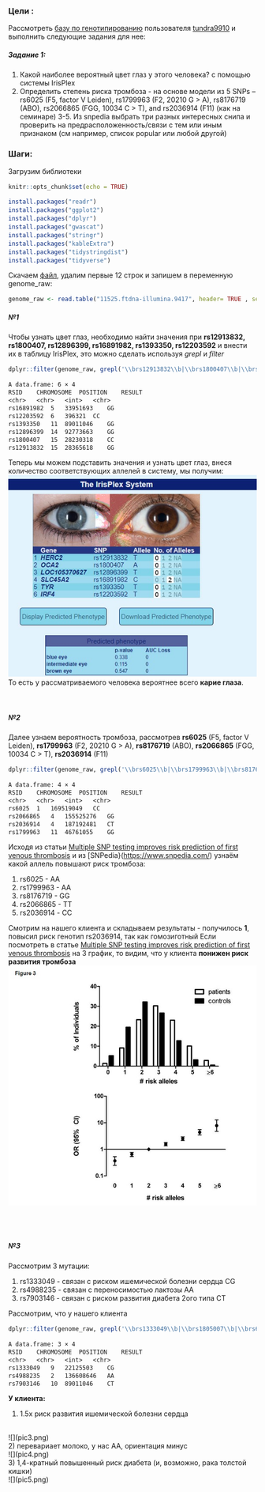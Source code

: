 ### Цели : 

Рассмотреть [базу по генотипированию](https://opensnp.org/data/11525.ftdna-illumina.9417?1669720006) пользователя [tundra9910](https://opensnp.org/users/11525) и выполнить следующие задания для нее:

##### Задание 1:
  1. Какой наиболее вероятный цвет глаз у этого человека?
с помощью системы IrisPlex 
  2. Определить степень риска тромбоза - на основе модели из 5 SNPs – rs6025 (F5, factor V Leiden), rs1799963 (F2, 20210 G > A), rs8176719 (ABO), rs2066865 (FGG, 10034 C > T), and rs2036914 (F11) (как на семинаре)
  3-5. Из snpedia выбрать три разных интересных снипа и проверить на предрасположенность/связи с тем или иным признаком (см например, список popular или любой другой) 
  
### Шаги:

Загрузим библиотеки

```r
knitr::opts_chunk$set(echo = TRUE)
```

```r
install.packages("readr")
install.packages("ggplot2")
install.packages("dplyr")
install.packages("gwascat")
install.packages("stringr")
install.packages("kableExtra")
install.packages("tidystringdist")
install.packages("tidyverse")
```

Скачаем [файл](https://opensnp.org/users/11525), удалим первые 12 строк и запишем в переменную genome_raw:


```r
genome_raw <- read.table("11525.ftdna-illumina.9417", header= TRUE , sep=',')
```


##### №1
Чтобы узнать цвет глаз, необходимо найти значения при **rs12913832, rs1800407, rs12896399, rs16891982, rs1393350, rs12203592** и внести их в таблицу IrisPlex, это можно сделать используя *grepl* и *filter*

```r
dplyr::filter(genome_raw, grepl('\\brs12913832\\b|\\brs1800407\\b|\\brs12896399\\b|\\brs16891982\\b|\\brs1393350\\b|\\brs12203592\\b', RSID))
```

```
A data.frame: 6 × 4
RSID	CHROMOSOME	POSITION	RESULT
<chr>	<chr>	<int>	<chr>
rs16891982	5	33951693	GG
rs12203592	6	396321	CC
rs1393350	11	89011046	GG
rs12896399	14	92773663	GG
rs1800407	15	28230318	CC
rs12913832	15	28365618	GG

```

Теперь мы можем подставить значения и узнать цвет глаз, внеся количество соответствующих аллелей в систему, мы получим:
<br/>
![](Pic1.png)
<br/>
То есть у рассматриваемого человека вероятнее всего **карие глаза**.
<br/><br/><br/>

##### №2
Далее узнаем вероятность тромбоза, рассмотрев **rs6025** (F5, factor V Leiden), **rs1799963** (F2, 20210 G > A), **rs8176719** (ABO), **rs2066865** (FGG, 10034 C > T), **rs2036914** (F11) 

```r
dplyr::filter(genome_raw, grepl('\\brs6025\\b|\\brs1799963\\b|\\brs8176719\\b|\\brs2066865\\b|\\brs2036914\\b', RSID))
```

```
A data.frame: 4 × 4
RSID	CHROMOSOME	POSITION	RESULT
<chr>	<chr>	<int>	<chr>
rs6025	1	169519049	CC
rs2066865	4	155525276	GG
rs2036914	4	187192481	CT
rs1799963	11	46761055	GG
```
Исходя из статьи [Multiple SNP testing improves risk prediction of first venous thrombosis](https://ashpublications.org/blood/article/120/3/656/30474/Multiple-SNP-testing-improves-risk-prediction-of) и из [SNPedia}(https://www.snpedia.com/) узнаём какой аллель повышают риск тромбоза:
1) rs6025 - AA
2) rs1799963 - AA
3) rs8176719 - GG
4) rs2066865 - TT
5) rs2036914 - СC

Смотрим на нашего клиента и складываем результаты - получилось **1**, повысил риск генотип rs2036914, так как гомозиготный
Если посмотреть в статье [Multiple SNP testing improves risk prediction of first venous thrombosis](https://ashpublications.org/blood/article/120/3/656/30474/Multiple-SNP-testing-improves-risk-prediction-of) на 3 график,
 то видим, что у клиента **понижен риск развития тромбоза**
<br/>
![](pic2.png)
<br/>
<br/><br/><br/> 


##### №3
Рассмотрим 3 мутации:
1) rs1333049 - связан с риском ишемической болезни сердца CG
2) rs4988235 - связан с переносимостью лактозы AA
3) rs7903146 - связан с риском развития диабета 2ого типа СT


Рассмотрим, что у нашего клиента
```r
dplyr::filter(genome_raw, grepl('\\brs1333049\\b|\\brs1805007\\b|\\brs6152\\b', RSID))
```
```
A data.frame: 3 × 4
RSID	CHROMOSOME	POSITION	RESULT
<chr>	<chr>	<int>	<chr>
rs1333049	9	22125503	CG
rs4988235	2	136608646	AA
rs7903146	10	89011046	CT

```
**У клиента:**
1) 1.5x риск развития ишемической болезни сердца 
<br/>
![](pic3.png)
<br/>
2) перевариает молоко, у нас AA, ориентация минус 
<br/>
![](pic4.png)
<br/>
3) 1,4-кратный повышенный риск диабета (и, возможно, рака толстой кишки) 
<br/>
![](pic5.png)
<br/>
  
  
  
  
  
  
  
